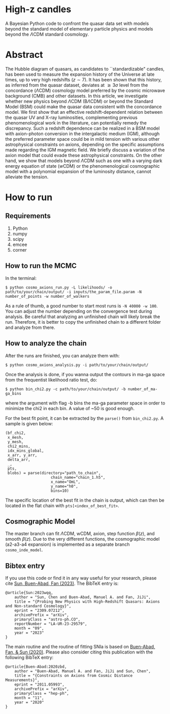 # High-z candles
A Bayesian Python code to confront the quasar data set with models beyond the standard model of elementary particle physics and models beyond the $\Lambda$CDM standard cosmology. 

# Abstract
The Hubble diagram of quasars, as candidates to ``standardizable" candles,
has been used to measure the expansion history of the Universe at late times,
up to very high redshifts ($z \sim 7$). It has been shown that this history, as
inferred from the quasar dataset, deviates at $\gtrsim 3 \sigma$ level from the
concordance ($\Lambda$CDM) cosmology model preferred by the cosmic microwave
background (CMB) and other datasets. In this article, we investigate whether
new physics beyond $\Lambda$CDM (B$\Lambda$CDM) or beyond the Standard Model
(BSM) could make the quasar data consistent with the concordance model. We
first show that an effective redshift-dependent relation between the quasar UV
and X-ray luminosities, complementing previous phenomenological work in the
literature, can potentially remedy the discrepancy. Such a redshift dependence
can be realized in a BSM model with axion-photon conversion in the
intergalactic medium (IGM), although the preferred parameter space could be in
mild tension with various other astrophysical constraints on axions, depending
on the specific assumptions made regarding the IGM magnetic field. We briefly
discuss a variation of the axion model that could evade these astrophysical
constraints. On the other hand, we show that models beyond $\Lambda$CDM such as
one with a varying dark energy equation of state ($w$CDM) or the
phenomenological cosmographic model with a polynomial expansion of the
luminosity distance, cannot alleviate the tension.

# How to run

Requirements
-----------------------------------------

1. Python  
2. numpy  
3. scipy  
4. emcee  
5. corner  


How to run the MCMC
-----------------------------------------

In the terminal:

	$ python cosmo_axions_run.py -L likelihoods/ -o path/to/your/chain/output/ -i inputs/the_param_file.param -N number_of_points -w number_of_walkers
	
As a rule of thumb, a good number to start most runs is `-N 40000 -w 100`. You can adjust the number depending on the convergence test during analysis. Be careful that analyzing an unfinished chain will likely break the run. Therefore, it is better to copy the unfinished chain to a different folder and analyze from there. 


How to analyze the chain
-----------------------------------------
After the runs are finished, you can analyze them with:

	$ python cosmo_axions_analysis.py -i path/to/your/chain/output/

Once the analysis is done, if you wanna output the contours in ma-ga space from the frequentist likelihood ratio test, do:

	$ python bin_chi2.py -c path/to/your/chain/output/ -b number_of_ma-ga_bins

where the argument with flag -b bins the ma-ga parameter space in order to minimize the chi2 in each bin. A value of ~50 is good enough.

For the best fit point, it can be extracted by the `parse()` from `bin_chi2.py`. A sample is given below: 

	(bf_chi2,
	 x_mesh,
	 y_mesh,
	 chi2_mins,
	 idx_mins_global,
	 x_arr, y_arr,
	 delta_arr,
	 _,
	 pts, 
	 blobs) = parse(directory="path_to_chain",
						chain_name="chain_1.h5",
						x_name="OmL",
						y_name="h0",
						bins=10)
The specific location of the best fit in the chain is output, which can then be located in the flat chain with `pts[<index_of_best_fit>`. 


Cosmographic Model
-----------------------------------------
The master branch can fit $\Lambda$CDM, wCDM, axion, step function $\beta(z)$, and smooth $\beta(z)$. Due to the very different functions, the cosmographic model (a2-a3-a4 expansion) is implemented as a separate branch `cosmo_inde_model`. 

Bibtex entry
-----------------------------------------
If you use this code or find it in any way useful for your research, please cite [Sun, Buen-Abad, Fan (2023)](https://arxiv.org/abs/2309.07212). The BibTeX entry is:

	@article{Sun:2023wqq,
	    author = "Sun, Chen and Buen-Abad, Manuel A. and Fan, JiJi",
	    title = "{Probing New Physics with High-Redshift Quasars: Axions and Non-standard Cosmology}",
	    eprint = "2309.07212",
	    archivePrefix = "arXiv",
	    primaryClass = "astro-ph.CO",
		reportNumber = "LA-UR-23-29579",
	    month = "09",
	    year = "2023"
	}


The main routine and the routine of fitting SNIa is based on [Buen-Abad, Fan, & Sun (2020)](https://arxiv.org/abs/2011.05993). Please also consider citing this publication with the following BibTeX entry:

	@article{Buen-Abad:2020zbd,
	    author = "Buen-Abad, Manuel A. and Fan, JiJi and Sun, Chen",
	    title = "{Constraints on Axions from Cosmic Distance Measurements}",
	    eprint = "2011.05993",
	    archivePrefix = "arXiv",
	    primaryClass = "hep-ph",
	    month = "11",
	    year = "2020"
	}
